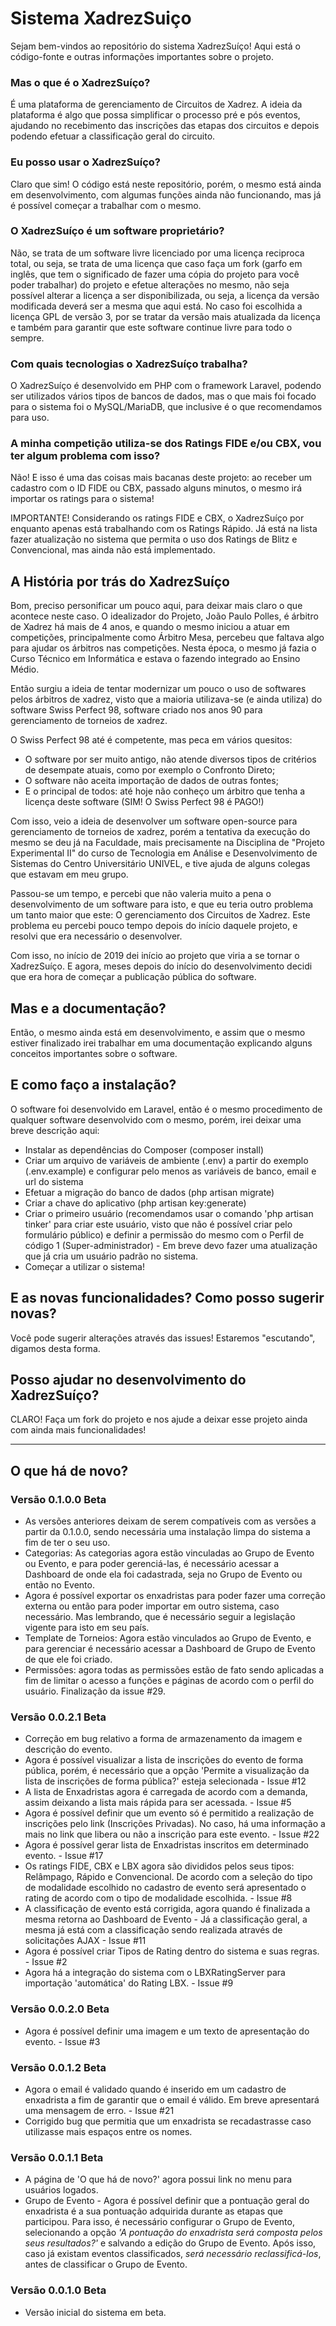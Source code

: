 # Sistema XadrezSuiço

Sejam bem-vindos ao repositório do sistema XadrezSuíço! Aqui está o código-fonte e outras informações importantes sobre o projeto.

### Mas o que é o XadrezSuíço?
É uma plataforma de gerenciamento de Circuitos de Xadrez. A ideia da plataforma é algo que possa simplificar o processo pré e pós eventos, ajudando no recebimento das inscrições das etapas dos circuitos e depois podendo efetuar a classificação geral do circuito.

### Eu posso usar o XadrezSuíço?
Claro que sim! O código está neste repositório, porém, o mesmo está ainda em desenvolvimento, com algumas funções ainda não funcionando, mas já é possível começar a trabalhar com o mesmo. 

### O XadrezSuíço é um software proprietário?
Não, se trata de um software livre licenciado por uma licença reciproca total, ou seja, se trata de uma licença que caso faça um fork (garfo em inglês, que tem o significado de fazer uma cópia do projeto para você poder trabalhar) do projeto e efetue alterações no mesmo, não seja possível alterar a licença a ser disponibilizada, ou seja, a licença da versão modificada deverá ser a mesma que aqui está.
No caso foi escolhida a licença GPL de versão 3, por se tratar da versão mais atualizada da licença e também para garantir que este software continue livre para todo o sempre.

### Com quais tecnologias o XadrezSuíço trabalha?
O XadrezSuíço é desenvolvido em PHP com o framework Laravel, podendo ser utilizados vários tipos de bancos de dados, mas o que mais foi focado para o sistema foi o MySQL/MariaDB, que inclusive é o que recomendamos para uso.

### A minha competição utiliza-se dos Ratings FIDE e/ou CBX, vou ter algum problema com isso?
Não! E isso é uma das coisas mais bacanas deste projeto: ao receber um cadastro com o ID FIDE ou CBX, passado alguns minutos, o mesmo irá importar os ratings para o sistema!

IMPORTANTE! Considerando os ratings FIDE e CBX, o XadrezSuíço por enquanto apenas está trabalhando com os Ratings Rápido. Já está na lista fazer atualização no sistema que permita o uso dos Ratings de Blitz e Convencional, mas ainda não está implementado.

## A História por trás do XadrezSuíço
Bom, preciso personificar um pouco aqui, para deixar mais claro o que acontece neste caso.
O idealizador do Projeto, João Paulo Polles, é árbitro de Xadrez há mais de 4 anos, e quando o mesmo iniciou a atuar em competições, principalmente como Árbitro Mesa, percebeu que faltava algo para ajudar os árbitros nas competições. Nesta época, o mesmo já fazia o Curso Técnico em Informática e estava o fazendo integrado ao Ensino Médio.

Então surgiu a ideia de tentar modernizar um pouco o uso de softwares pelos árbitros de xadrez, visto que a maioria utilizava-se (e ainda utiliza) do software Swiss Perfect 98, software criado nos anos 90 para gerenciamento de torneios de xadrez. 

O Swiss Perfect 98 até é competente, mas peca em vários quesitos:
- O software por ser muito antigo, não atende diversos tipos de critérios de desempate atuais, como por exemplo o Confronto Direto;
- O software não aceita importação de dados de outras fontes;
- E o principal de todos: até hoje não conheço um árbitro que tenha a licença deste software (SIM! O Swiss Perfect 98 é PAGO!)

Com isso, veio a ideia de desenvolver um software open-source para gerenciamento de torneios de xadrez, porém a tentativa da execução do mesmo se deu já na Faculdade, mais precisamente na Disciplina de "Projeto Experimental II" do curso de Tecnologia em Análise e Desenvolvimento de Sistemas do Centro Universitário UNIVEL, e tive ajuda de alguns colegas que estavam em meu grupo.

Passou-se um tempo, e percebi que não valeria muito a pena o desenvolvimento de um software para isto, e que eu teria outro problema um tanto maior que este: O gerenciamento dos Circuitos de Xadrez. Este problema eu percebi pouco tempo depois do início daquele projeto, e resolvi que era necessário o desenvolver.

Com isso, no início de 2019 dei início ao projeto que viria a se tornar o XadrezSuíço. E agora, meses depois do início do desenvolvimento decidi que era hora de começar a publicação pública do software.

## Mas e a documentação?
Então, o mesmo ainda está em desenvolvimento, e assim que o mesmo estiver finalizado irei trabalhar em uma documentação explicando alguns conceitos importantes sobre o software.

## E como faço a instalação?
O software foi desenvolvido em Laravel, então é o mesmo procedimento de qualquer software desenvolvido com o mesmo, porém, irei deixar uma breve descrição aqui:
- Instalar as dependências do Composer (composer install)
- Criar um arquivo de variáveis de ambiente (.env) a partir do exemplo (.env.example) e configurar pelo menos as variáveis de banco, email e url do sistema
- Efetuar a migração do banco de dados (php artisan migrate)
- Criar a chave do aplicativo (php artisan key:generate)
- Criar o primeiro usuário (recomendamos usar o comando 'php artisan tinker' para criar este usuário, visto que não é possível criar pelo formulário público) e definir a permissão do mesmo com o Perfil de código 1 (Super-administrador) - Em breve devo fazer uma atualização que já cria um usuário padrão no sistema.
- Começar a utilizar o sistema!

## E as novas funcionalidades? Como posso sugerir novas?
Você pode sugerir alterações através das issues! Estaremos "escutando", digamos desta forma.

## Posso ajudar no desenvolvimento do XadrezSuíço?
CLARO! Faça um fork do projeto e nos ajude a deixar esse projeto ainda com ainda mais funcionalidades!

-----

## O que há de novo?
### Versão 0.1.0.0 Beta
 - As versões anteriores deixam de serem compatíveis com as versões a partir da 0.1.0.0, sendo necessária uma instalação limpa do sistema a fim de ter o seu uso.
 - Categorias: As categorias agora estão vinculadas ao Grupo de Evento ou Evento, e para poder gerenciá-las, é necessário acessar a Dashboard de onde ela foi cadastrada, seja no Grupo de Evento ou então no Evento.
 - Agora é possível exportar os enxadristas para poder fazer uma correção externa ou então para poder importar em outro sistema, caso necessário. Mas lembrando, que é necessário seguir a legislação vigente para isto em seu país.
 - Template de Torneios: Agora estão vinculados ao Grupo de Evento, e para gerenciar é necessário acessar a Dashboard de Grupo de Evento de que ele foi criado.
 - Permissões: agora todas as permissões estão de fato sendo aplicadas a fim de limitar o acesso a funções e páginas de acordo com o perfil do usuário. Finalização da issue #29.


### Versão 0.0.2.1 Beta
 - Correção em bug relativo a forma de armazenamento da imagem e descrição do evento.
 - Agora é possível visualizar a lista de inscrições do evento de forma pública, porém, é necessário que a opção 'Permite a visualização da lista de inscrições de forma pública?' esteja selecionada - Issue #12
 - A lista de Enxadristas agora é carregada de acordo com a demanda, assim deixando a lista mais rápida para ser acessada. - Issue #5
 - Agora é possível definir que um evento só é permitido a realização de inscrições pelo link (Inscrições Privadas). No caso, há uma informação a mais no link que libera ou não a inscrição para este evento. - Issue #22
 - Agora é possível gerar lista de Enxadristas inscritos em determinado evento. - Issue #17
 - Os ratings FIDE, CBX e LBX agora são divididos pelos seus tipos: Relâmpago, Rápido e Convencional. De acordo com a seleção do tipo de modalidade escolhido no cadastro de evento será apresentado o rating de acordo com o tipo de modalidade escolhida. - Issue #8
 - A classificação de evento está corrigida, agora quando é finalizada a mesma retorna ao Dashboard de Evento - Já a classificação geral, a mesma já está com a classificação sendo realizada através de solicitações AJAX - Issue #11
 - Agora é possível criar Tipos de Rating dentro do sistema e suas regras. - Issue #2
 - Agora há a integração do sistema com o LBXRatingServer para importação 'automática' do Rating LBX. - Issue #9


### Versão 0.0.2.0 Beta
 - Agora é possível definir uma imagem e um texto de apresentação do evento. - Issue #3

### Versão 0.0.1.2 Beta
 - Agora o email é validado quando é inserido em um cadastro de enxadrista a fim de garantir que o email é válido. Em breve apresentará uma mensagem de erro. - Issue #21
 - Corrigido bug que permitia que um enxadrista se recadastrasse caso utilizasse mais espaços entre os nomes.

### Versão 0.0.1.1 Beta
 - A página de 'O que há de novo?' agora possui link no menu para usuários logados.
 - Grupo de Evento - Agora é possível definir que a pontuação geral do enxadrista é a sua pontuação adquirida durante as etapas que participou.
   Para isso, é necessário configurar o Grupo de Evento, selecionando a opção _'A pontuação do enxadrista será composta pelos seus resultados?'_ e salvando a edição do Grupo de Evento.
   Após isso, caso já existam eventos classificados, *será necessário reclassificá-los*, antes de classificar o Grupo de Evento.
   
### Versão 0.0.1.0 Beta
 - Versão inicial do sistema em beta.
 
